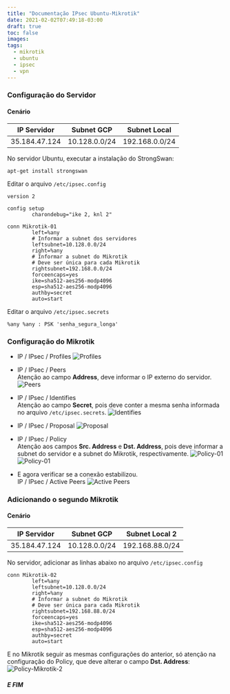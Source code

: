 ```yaml
---
title: "Documentação IPsec Ubuntu-Mikrotik"
date: 2021-02-02T07:49:18-03:00
draft: true
toc: false
images:
tags:
  - mikrotik
  - ubuntu
  - ipsec
  - vpn
---
```


### Configuração do Servidor
#### Cenário
| IP Servidor | Subnet GCP | Subnet Local |
| :---: | :---: | :---: |
| 35.184.47.124 | 10.128.0.0/24 | 192.168.0.0/24 |

No servidor Ubuntu, executar a instalação do StrongSwan:
```shell
apt-get install strongswan
```

Editar o arquivo ``/etc/ipsec.config``
```shell
version 2

config setup
        charondebug="ike 2, knl 2"

conn Mikrotik-01
        left=%any
        # Informar a subnet dos servidores
        leftsubnet=10.128.0.0/24
        right=%any
        # Informar a subnet do Mikrotik
        # Deve ser única para cada Mikrotik
        rightsubnet=192.168.0.0/24
        forceencaps=yes
        ike=sha512-aes256-modp4096
        esp=sha512-aes256-modp4096
        authby=secret
        auto=start
```

Editar o arquivo ``/etc/ipsec.secrets``
```shell
%any %any : PSK 'senha_segura_longa'
```

### Configuração do Mikrotik
- IP / IPsec / Profiles
![Profiles](/ipsec/profiles.png)

- IP / IPsec / Peers  
Atenção ao campo **Address**, deve informar o IP externo do servidor.  
![Peers](/ipsec/peer.png)

- IP / IPsec / Identifies  
Atenção ao campo **Secret**, pois deve conter a mesma senha informada no arquivo ``/etc/ipsec.secrets``.
![Identifies](/ipsec/identifies.png)

- IP / IPsec / Proposal
![Proposal](/ipsec/proposal.png)

- IP / IPsec / Policy  
Atenção aos campos **Src. Address** e **Dst. Address**, pois deve informar a subnet do servidor e a subnet do Mikrotik, respectivamente.
![Policy-01](/ipsec/policy-01.png)
![Policy-01](/ipsec/policy-02.png)

- E agora verificar se a conexão estabilizou.  
IP / IPsec / Active Peers
![Active Peers](/ipsec/active.png)

  

### Adicionando o segundo Mikrotik
#### Cenário
| IP Servidor | Subnet GCP | Subnet Local 2 |
| :---: | :---: | :---: |
| 35.184.47.124 | 10.128.0.0/24 | 192.168.88.0/24 |

No servidor, adicionar as linhas abaixo no arquivo ``/etc/ipsec.config``
```shell
conn Mikrotik-02
        left=%any
        leftsubnet=10.128.0.0/24
        right=%any
        # Informar a subnet do Mikrotik
        # Deve ser única para cada Mikrotik
        rightsubnet=192.168.88.0/24
        forceencaps=yes
        ike=sha512-aes256-modp4096
        esp=sha512-aes256-modp4096
        authby=secret
        auto=start
```

E no Mikrotik seguir as mesmas configurações do anterior, só atenção na configuração do Policy, que deve alterar o campo **Dst. Address**:
![Policy-Mikrotik-2](/ipsec/policy-mikrotik-2.png)

##### E FIM